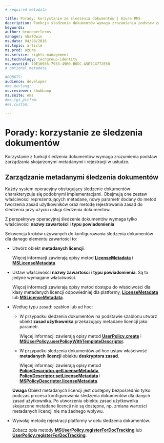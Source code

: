 ```yaml
---
# required metadata

title: Porady: korzystanie ze śledzenia dokumentów | Azure RMS
description: Funkcja śledzenia dokumentów wymaga zrozumienia podstaw zarządzania skojarzonymi metadanymi i rejestracji w usłudze.
keywords:
author: bruceperlerms
manager: mbaldwin
ms.date: 04/28/2016
ms.topic: article
ms.prod: azure
ms.service: rights-management
ms.technology: techgroup-identity
ms.assetid: 70E10936-7953-49B0-B0DC-A5E7C4772E60
# optional metadata

#ROBOTS:
audience: developer
#ms.devlang:
ms.reviewer: shubhamp
ms.suite: ems
#ms.tgt_pltfrm:
#ms.custom:

---
```


# Porady: korzystanie ze śledzenia dokumentów

Korzystanie z funkcji śledzenia dokumentów wymaga zrozumienia podstaw zarządzania skojarzonymi metadanymi i rejestracji w usłudze.

## Zarządzanie metadanymi śledzenia dokumentów

Każdy system operacyjny obsługujący śledzenie dokumentów charakteryzuje się podobnymi implementacjami. Obejmują one zestaw właściwości reprezentujących metadane, nowy parametr dodany do metod tworzenia zasad użytkowników oraz metodę rejestrowania zasad do śledzenia przy użyciu usługi śledzenia dokumentów.

Z perspektywy operacyjnej śledzenie dokumentów wymaga tylko właściwości **nazwy zawartości** i **typu powiadomienia**.

Sekwencja kroków używanych do konfigurowania śledzenia dokumentów dla danego elementu zawartości to:

-   Utwórz obiekt **metadanych licencji**.

    Więcej informacji zawierają opisy metod [**LicenseMetadata**](/rights-management/sdk/4.2/api/android/com.microsoft.rightsmanagement#msipcthin2_licensemetadata_interface_java) i [**MSLicenseMetadata**](/rights-management/sdk/4.2/api/iOS/mslicensemetadata#msipcthin2_mslicensemetadata_class_objc).

-   Ustaw właściwości **nazwy zawartości** i **typu powiadomienia**. Są to jedyne wymagane właściwości.

    Więcej informacji zawierają opisy metod dostępu do właściwości dla klasy metadanych licencji odpowiedniej dla platformy, [**LicenseMetadata**](/rights-management/sdk/4.2/api/android/com.microsoft.rightsmanagement#msipcthin2_licensemetadata_interface_java) lub [**MSLicenseMetadata**](/rights-management/sdk/4.2/api/iOS/mslicensemetadata#msipcthin2_mslicensemetadata_class_objc).

-   Według typu zasad: szablon lub ad hoc:

    -   W przypadku śledzenia dokumentów na podstawie szablonu utwórz obiekt **zasad użytkownika** przekazujący metadane licencji jako parametr.

        Więcej informacji zawierają opisy metod [**UserPolicy.create**](/rights-management/sdk/4.2/api/android/userpolicy#msipcthin2_userpolicy_class_java) i [**MSUserPolicy.userPolicyWithTemplateDescriptor**](/rights-management/sdk/4.2/api/iOS/msuserpolicy#msipcthin2_msuserpolicy_templatedescriptor_property_objc).

    -   W przypadku śledzenia dokumentów ad hoc ustaw właściwość **metadanych licencji** obiektu **deskryptora zasad**.

        Więcej informacji zawierają opisy metod [**PolicyDescriptor.getLicenseMetadata**](/rights-management/sdk/4.2/api/android/policydescriptor#msipcthin2_policydescriptor_interface_java), [**PolicyDescriptor.setLicenseMetadata**](/rights-management/sdk/4.2/api/android/policydescriptor#msipcthin2_policydescriptor_setlicensemetadata_java) i [**MSPolicyDescriptor.licenseMetadata**](/rights-management/sdk/4.2/api/iOS/mspolicydescriptor#msipcthin2_mspolicydescriptor_licensemetadata_property_objc).

    **Uwaga** Obiekt metadanych licencji jest dostępny bezpośrednio tylko podczas procesu konfigurowania śledzenia dokumentów dla danych zasad użytkownika. Po utworzeniu obiektu zasad użytkownika skojarzone metadane licencji nie są dostępne, np. zmiana wartości metadanych licencji nie ma żadnego wpływu.

     

-   Wywołaj metodę rejestracji platformy w celu śledzenia dokumentów.

    Zobacz opis metody [**MSUserPolicy.registerForDocTracking**](/rights-management/sdk/4.2/api/iOS/msuserpolicy#msipcthin2_msuserpolicy_registerfordoctracking_userid_authenticationcallback_completionblock_method_objc) lub [**UserPolicy.registerForDocTracking**](/rights-management/sdk/4.2/api/iOS/msuserpolicy#msipcthin2_msuserpolicy_registerfordoctracking_userid_authenticationcallback_completionblock_method_objc).

 

 





<!--HONumber=Apr16_HO4-->


